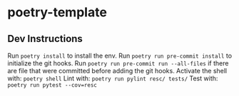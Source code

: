 # poetry-template

## Dev Instructions
Run `poetry install` to install the env.
Run `poetry run pre-commit install` to initialize the git hooks.
Run `poetry run pre-commit run --all-files` if there are file that were committed before adding the git hooks.
Activate the shell with: `poetry shell`
Lint with: `poetry run pylint resc/ tests/`
Test with: `poetry run pytest --cov=resc`
